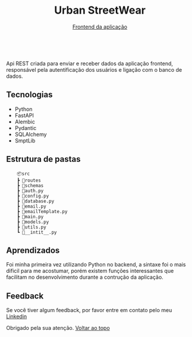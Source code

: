 <div align="center">
<h1 align="center">Urban StreetWear</h1>
<a href="https://github.com/kiq17/urban-strw-front">Frontend da aplicação</a>
</div>

<br>
<br>
<br>
<br>

Api REST criada para enviar e receber dados da aplicação frontend, responsável pela autentificação dos usuários e ligação com o banco de dados.

## Tecnologias

- Python
- FastAPI
- Alembic
- Pydantic
- SQLAlchemy
- SmptLib

## Estrutura de pastas

```
    📦src
    ┣ 📂routes
    ┣ 📂schemas
    ┣ 📜auth.py
    ┣ 📜config.py
    ┣ 📜database.py
    ┣ 📜email.py
    ┣ 📜emailTemplate.py
    ┣ 📜main.py
    ┣ 📜models.py
    ┣ 📜utils.py
    ┗ 📜__intit__.py
```

## Aprendizados

Foi minha primeira vez utilizando Python no backend, a sintaxe foi o mais dificil para me acostumar, porém existem funções interessantes que facilitam no desenvolvimento durante a contrução da aplicação.

## Feedback

Se você tiver algum feedback, por favor entre em contato pelo meu [Linkedin](https://www.linkedin.com/in/caique-de-castro-silva/)

Obrigado pela sua atenção. <a href="#top">Voltar ao topo</a>